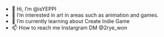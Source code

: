 - 👋 Hi, I’m @isYEPPI
- 👀 I’m interested in art in areas such as animation and games.
- 🌱 I’m currently learning about Create Indie Game
- 📫 How to reach me Instargram DM @2rye_won

<!---
isYEPPI/isYEPPI is a ✨ special ✨ repository because its `README.md` (this file) appears on your GitHub profile.
You can click the Preview link to take a look at your changes.
--->
